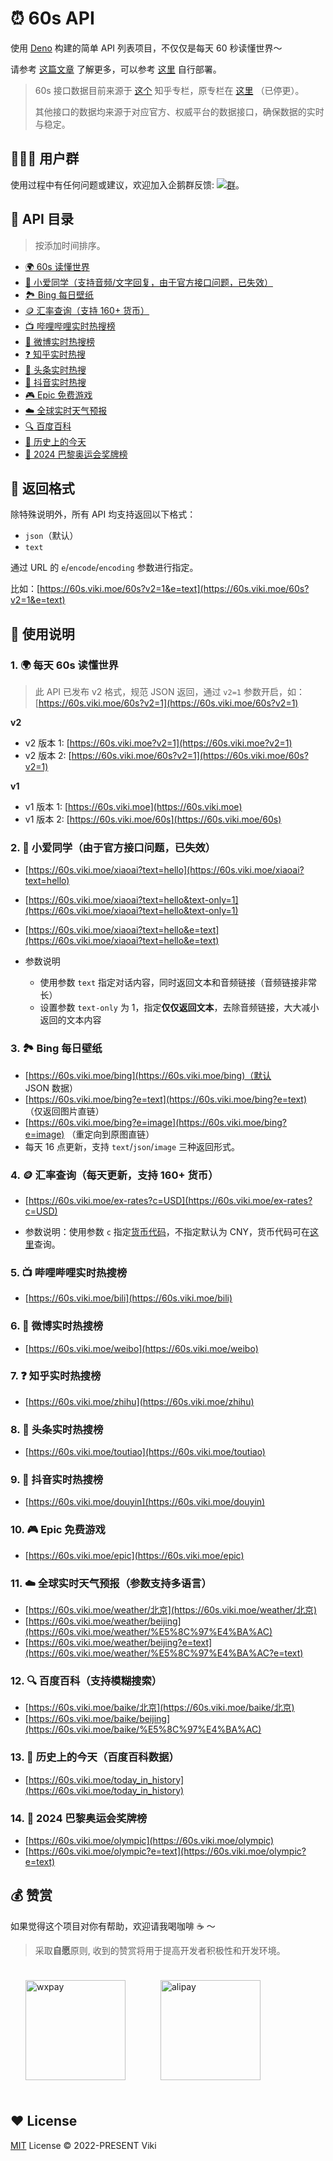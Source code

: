 # ⏰ 60s API

使用 [Deno](https://deno.com/) 构建的简单 API 列表项目，不仅仅是每天 60 秒读懂世界～

请参考 [这篇文章](https://xlog.viki.moe/60s) 了解更多，可以参考 [这里](https://github.com/vikiboss/60s/issues/2#issuecomment-1765769220) 自行部署。

> 60s 接口数据目前来源于 [这个](https://www.zhihu.com/column/c_1715391799055720448) 知乎专栏，原专栏在 [这里](https://www.zhihu.com/column/c_1261258401923026944) （已停更）。
>
> 其他接口的数据均来源于对应官方、权威平台的数据接口，确保数据的实时与稳定。

## 🧑‍🤝‍🧑 用户群

使用过程中有任何问题或建议，欢迎加入企鹅群反馈: [![群](https://img.shields.io/badge/%E4%BC%81%E9%B9%85%E7%BE%A4-595941841-ff69b4)](https://qm.qq.com/q/RpJXzgfAMG)。

## 🍱 API 目录

> 按添加时间排序。

- [🌍 60s 读懂世界](#60s)
- [🤖️ 小爱同学（支持音频/文字回复，由于官方接口问题，已失效）](#xiaoai)
- [🏞️ Bing 每日壁纸](#bing)
- [🪙 汇率查询（支持 160+ 货币）](#ex-rates)
- [📺 哔哩哔哩实时热搜榜](#bili)
- [🦊 微博实时热搜榜](#weibo)
- [❓ 知乎实时热搜](#zhihu)
- [📰 头条实时热搜](#toutiao)
- [🎵 抖音实时热搜](#douyin)
- [🎮 Epic 免费游戏](#epic)
- [☁️ 全球实时天气预报](#weather)
- [🔍 百度百科](#baike)
- [📅 历史上的今天](#today_in_history)
- [🏅️ 2024 巴黎奥运会奖牌榜](#olympic)

## 🎨 返回格式

除特殊说明外，所有 API 均支持返回以下格式：

- `json`（默认）
- `text`

通过 URL 的 `e`/`encode`/`encoding` 参数进行指定。

比如：[https://60s.viki.moe/60s?v2=1&e=text](https://60s.viki.moe/60s?v2=1&e=text)

## 🧭 使用说明

### 1. 🌍 每天 60s 读懂世界

<span id='60s' />

> 此 API 已发布 v2 格式，规范 JSON 返回，通过 `v2=1` 参数开启，如：[https://60s.viki.moe/60s?v2=1](https://60s.viki.moe/60s?v2=1)

**v2**

- v2 版本 1: [https://60s.viki.moe?v2=1](https://60s.viki.moe?v2=1)
- v2 版本 2: [https://60s.viki.moe/60s?v2=1](https://60s.viki.moe/60s?v2=1)

**v1**

- v1 版本 1: [https://60s.viki.moe](https://60s.viki.moe)
- v1 版本 2: [https://60s.viki.moe/60s](https://60s.viki.moe/60s)

### 2. 🤖️ 小爱同学（由于官方接口问题，已失效）

<span id='xiaoai' />

- [https://60s.viki.moe/xiaoai?text=hello](https://60s.viki.moe/xiaoai?text=hello)
- [https://60s.viki.moe/xiaoai?text=hello&text-only=1](https://60s.viki.moe/xiaoai?text=hello&text-only=1)
- [https://60s.viki.moe/xiaoai?text=hello&e=text](https://60s.viki.moe/xiaoai?text=hello&e=text)

- 参数说明
  - 使用参数 `text` 指定对话内容，同时返回文本和音频链接（音频链接非常长）
  - 设置参数 `text-only` 为 1，指定**仅仅返回文本**，去除音频链接，大大减小返回的文本内容

### 3. 🏞️ Bing 每日壁纸

<span id='bing' />

- [https://60s.viki.moe/bing](https://60s.viki.moe/bing)（默认 JSON 数据）
- [https://60s.viki.moe/bing?e=text](https://60s.viki.moe/bing?e=text) （仅返回图片直链）
- [https://60s.viki.moe/bing?e=image](https://60s.viki.moe/bing?e=image) （重定向到原图直链）
- 每天 16 点更新，支持 `text`/`json`/`image` 三种返回形式。

### 4. 🪙 汇率查询（每天更新，支持 160+ 货币）

<span id='ex-rates' />

- [https://60s.viki.moe/ex-rates?c=USD](https://60s.viki.moe/ex-rates?c=USD)

- 参数说明：使用参数 `c` 指定[货币代码](https://coinyep.com/zh/currencies)，不指定默认为 CNY，货币代码可在[这里](https://coinyep.com/zh/currencies)查询。

### 5. 📺 哔哩哔哩实时热搜榜

<span id='bili' />

- [https://60s.viki.moe/bili](https://60s.viki.moe/bili)

### 6. 🦊 微博实时热搜榜

<span id='weibo' />

- [https://60s.viki.moe/weibo](https://60s.viki.moe/weibo)

### 7. ❓ 知乎实时热搜榜

<span id='zhihu' />

- [https://60s.viki.moe/zhihu](https://60s.viki.moe/zhihu)

### 8. 📰 头条实时热搜榜

<span id='toutiao' />

- [https://60s.viki.moe/toutiao](https://60s.viki.moe/toutiao)

### 9. 🎵 抖音实时热搜榜

<span id='douyin' />

- [https://60s.viki.moe/douyin](https://60s.viki.moe/douyin)

### 10. 🎮 Epic 免费游戏

<span id='epic' />

- [https://60s.viki.moe/epic](https://60s.viki.moe/epic)

### 11. ☁️ 全球实时天气预报（参数支持多语言）

<span id='weather' />

- [https://60s.viki.moe/weather/北京](https://60s.viki.moe/weather/北京)
- [https://60s.viki.moe/weather/beijing](https://60s.viki.moe/weather/%E5%8C%97%E4%BA%AC)
- [https://60s.viki.moe/weather/beijing?e=text](https://60s.viki.moe/weather/%E5%8C%97%E4%BA%AC?e=text)

### 12. 🔍 百度百科（支持模糊搜索）

<span id='baike' />

- [https://60s.viki.moe/baike/北京](https://60s.viki.moe/baike/北京)
- [https://60s.viki.moe/baike/beijing](https://60s.viki.moe/baike/%E5%8C%97%E4%BA%AC)

### 13. 📅 历史上的今天（百度百科数据）

<span id='today_in_history' />

- [https://60s.viki.moe/today_in_history](https://60s.viki.moe/today_in_history)

### 14. 🏅️ 2024 巴黎奥运会奖牌榜

<span id='olympic' />

- [https://60s.viki.moe/olympic](https://60s.viki.moe/olympic)
- [https://60s.viki.moe/olympic?e=text](https://60s.viki.moe/olympic?e=text)

## 💰 赞赏

如果觉得这个项目对你有帮助，欢迎请我喝咖啡 ☕️ ～

> 采取**自愿**原则, 收到的赞赏将用于提高开发者积极性和开发环境。

<div id='readme-reward' style="display: flex; gap: 8px; flex-wrap: wrap; width: 100%">
  <img src="https://smms.viki.moe/2022/11/16/X2kFMdaxvSc1V5P.jpg" alt="wxpay" height="160px"style="margin: 24px;"/>
  <img src="https://smms.viki.moe/2022/11/16/vZ4xkCopKRmIFVX.jpg" alt="alipay" height="160px" style="margin:24px;"/>
</div>

## ❤️ License

[MIT](LICENSE) License © 2022-PRESENT Viki
